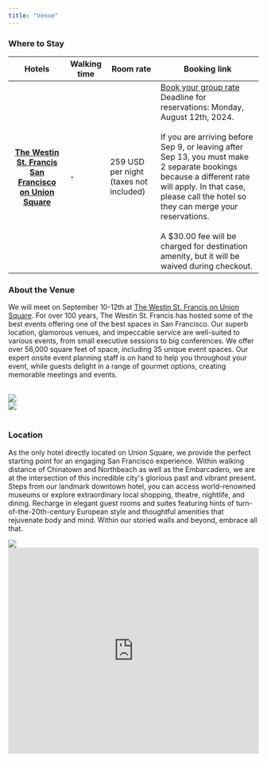 ```yaml
---
title: "Venue" 
---
```


### Where to Stay

<table class="table border mb-4">
    <tr>
      <th scope="col">Hotels</th>
      <th scope="col">Walking time</th>
      <th scope="col">Room rate</th>
      <th scope="col">Booking link</th>
    </tr>
  <tbody>
    <tr>
      <th scope="row"><a href="https://www.marriott.com/event-reservations/reservation-link.mi?id=1709896400179&key=GRP&app=resvlink" target="_blank">The Westin St. Francis San Francisco on Union Square</a></th>
      <td>-</td>
      <td>259 USD per night (taxes not included)</td>
      <td><a href="https://www.marriott.com/event-reservations/reservation-link.mi?id=1709896400179&key=GRP&app=resvlink" target="_blank">Book your group rate</a><br>Deadline for reservations: Monday, August 12th, 2024. 
      <br><br>If you are arriving before Sep 9, or leaving after Sep 13, you must make 2 separate bookings because a different rate will apply. In that case, please call the hotel so they can merge your reservations.
      <br><br>
      A $30.00 fee will be charged for destination amenity, but it will be waived during checkout.
      </td>
    </tr>
  </tbody>
</table>



### About the Venue

We will meet on September 10-12th at [The Westin St. Francis on Union Square](https://www.marriott.com/en-us/hotels/sfouw-the-westin-st-francis-san-francisco-on-union-square/events/). For over 100 years, The Westin St. Francis has hosted some of the best events offering one of the best spaces in San Francisco. Our superb location, glamorous venues, and impeccable service are well-suited to various events, from small executive sessions to big conferences. We offer over 56,000 square feet of space, including 35 unique event spaces. Our expert onsite event planning staff is on hand to help you throughout your event, while guests delight in a range of gourmet options, creating memorable meetings and events.

<br>

<div class="container">
  <div class="row">
    <div class="col-sm">
      <img src="/images/blog/sfouw-ballroom.png" class="img-fluid mx-auto d-block">
      <br>
    </div>
    <div class="col-sm">
     <img src="/images/blog/sfouw-colonial.png" class="img-fluid mx-auto d-block">
    </div>
  </div>
</div>

<br>

### Location

As the only hotel directly located on Union Square, we provide the perfect starting point for an engaging San Francisco experience. Within walking distance of Chinatown and Northbeach as well as the Embarcadero, we are at the intersection of this incredible city's glorious past and vibrant present. Steps from our landmark downtown hotel, you can access world-renowned museums or explore extraordinary local shopping, theatre, nightlife, and dining. Recharge in elegant guest rooms and suites featuring hints of turn-of-the-20th-century European style and thoughtful amenities that rejuvenate body and mind. Within our storied walls and beyond, embrace all that.

<div class="container">
  <div class="row">
    <div class="col-sm">
      <img src="/images/blog/union-square.png" class="img-fluid mx-auto d-block">
      <br>
    </div>
    <div class="col-sm">
     <iframe src="https://www.google.com/maps/embed?pb=!1m17!1m12!1m3!1d3153.0953307081286!2d-122.4088333!3d37.78780559999999!2m3!1f0!2f0!3f0!3m2!1i1024!2i768!4f13.1!3m2!1m1!2zMzfCsDQ3JzE2LjEiTiAxMjLCsDI0JzMxLjgiVw!5e0!3m2!1sen!2smx!4v1707327202703!5m2!1sen!2smx" width="100%" height="415" style="border:0;" allowfullscreen="" loading="lazy" referrerpolicy="no-referrer-when-downgrade"></iframe>
    </div>
  </div>
</div>
